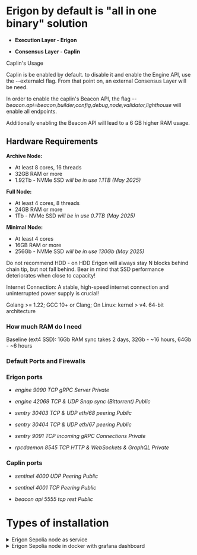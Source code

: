 # Erigon by default is "all in one binary" solution

- **Execution Layer - Erigon**

- **Consensus Layer - Caplin**

Caplin's Usage

Caplin is be enabled by default. to disable it and enable the Engine API, use the --externalcl flag. From that point on, an external Consensus Layer will be need.

In order to enable the caplin's Beacon API, the flag *--beacon.api=beacon,builder,config,debug,node,validator,lighthouse* will enable all endpoints.

Additionally enabling the Beacon API will lead to a 6 GB higher RAM usage.

## Hardware Requirements

**Archive Node:**

- At least 8 cores, 16 threads
- 32GB RAM or more
- 1.92Tb - NVMe SSD  *will be in use 1.1TB (May 2025)*

**Full Node:**
- At least 4 cores, 8 threads
- 24GB RAM or more
- 1Tb - NVMe SSD   *will be in use 0.7TB (May 2025)*

**Minimal Node:**
- At least 4 cores
- 16GB RAM or more
- 256Gb - NVMe SSD   *will be in use 130Gb (May 2025)*

Do not recommend HDD - on HDD Erigon will always stay N blocks behind chain tip, but not fall behind. Bear in mind that SSD performance deteriorates when close to capacity!

Internet Connection: A stable, high-speed internet connection and uninterrupted power supply is crucial!

Golang >= 1.22; GCC 10+ or Clang; On Linux: kernel > v4. 64-bit architecture

### How much RAM do I need
Baseline (ext4 SSD): 16Gb RAM sync takes 2 days, 32Gb - ~16 hours, 64Gb - ~6 hours

### Default Ports and Firewalls

### Erigon ports

- *engine 9090 TCP gRPC Server Private*

- *engine 42069 TCP & UDP Snap sync (Bittorrent) Public*

- *sentry 30403 TCP & UDP eth/68 peering Public*

- *sentry 30404 TCP & UDP eth/67 peering Public*

- *sentry 9091 TCP incoming gRPC Connections Private*

- *rpcdaemon 8545 TCP HTTP & WebSockets & GraphQL Private*

### Caplin ports

- *sentinel 4000 UDP Peering Public*

- *sentinel 4001 TCP Peering Public*

- *beacon api 5555 tcp rest Public*

# Types of installation

<details>
<summary>Erigon Sepolia node as service</summary>
 
## First step
- **Update packages**
    ```
    sudo apt update && sudo apt upgrade -y
    ```
- **Install dependencies**
     ```
     sudo apt install curl build-essential git wget jq make gcc nano htop ncdu lz4  -y
     ```
- **Install GO**
    ```
    sudo rm -rf /usr/local/go
    curl -Ls https://go.dev/dl/go1.22.8.linux-amd64.tar.gz | sudo tar -xzf - -C /usr/local
    eval $(echo 'export PATH=$PATH:/usr/local/go/bin' | sudo tee /etc/profile.d/golang.sh)
    eval $(echo 'export PATH=$PATH:$HOME/go/bin' | tee -a $HOME/.profile)
    ```

- **Install Erigon**
  
  Scripts will download and build latest version of Erigon
    ```
    wget https://goo.su/M7mbZ -O erigon_install.sh && chmod +x erigon_install.sh && ./erigon_install.sh
    ```
       
- **Create folders**
     ```
     cd $HOME && mkdir -p ethereum/sepolia/eth1/data ethereum/sepolia/eth1/config ethereum/sepolia/eth1/logs
     ```
- **Create service file**
     ```
     sudo tee /etc/systemd/system/sepolia.service > /dev/null << EOF
     [Unit]
     Description=Ethereum Sepolia Node Service
     After=network-online.target

     [Service]
     User=$USER
     ExecStart=$(which erigon) --config $HOME/ethereum/sepolia/eth1/config/config.yaml
     Restart=on-failure
     RestartSec=10
     LimitNOFILE=65535

     StandardOutput=append:$HOME/ethereum/sepolia/eth1/logs/sepolia.log
     StandardError=append:$HOME/ethereum/sepolia/eth1/logs/sepolia.log

    [Install]
    WantedBy=multi-user.target
    EOF
    sudo systemctl daemon-reload
    sudo systemctl enable sepolia.service
    ```
## Here you can choose what typer of node you need
<details>
<summary>Minimal</summary>
 
   ```
   tee $HOME/ethereum/sepolia/eth1/config/config.yaml > /dev/null << EOF
   datadir : '$HOME/ethereum/sepolia/eth1/data/'
   chain : "sepolia"
   prune.mode : "minimal"
   nat : "any"
   http : "true"
   http.addr : "0.0.0.0"
   http.port : "8545"
   http.vhosts : "*"
   http.api : ["eth","engine","debug","net","trace","web3","erigon","txpool","admin","ots"]
   ws : "true"
   ws.port : "8546"
   torrent.port : "42069"
   torrent.download.rate : "900mb"
   metrics : "true"
   metrics.addr : "127.0.0.1"
   metrics.port : "6061"
   beacon.api.addr : "0.0.0.0"
   beacon.api.port : "5555"
   beacon.api.cors.allow-methods : ["GET","POST","PUT","OPTIONS"]
   beacon.api.cors.allow-origins : "*"
   beacon.api : ["beacon","builder","config","debug","node","lighthouse"]
   private.api.addr : "localhost:9090"
   state.cache : "512"
   netrestrict : ["10.0.0.0/8","172.16.0.0/12","100.64.0.0/10","198.18.0.0/15","169.254.0.0/16","172.16.0.0/12","192.0.2.0/24","192.88.99.0/24","192.168.0.0/16","198.18.0.0/15","198.51.100.0/24","203.0.113.0/24","224.0.0.0/4","240.0.0.0/4","192.0.0.0/24","0.0.0.0/8","255.255.255.255/32"]
   EOF
   ```
  </details>
  <details>
  <summary>Full</summary>
   
   ```
   tee $HOME/ethereum/sepolia/eth1/config/config.yaml > /dev/null << EOF
   datadir : '$HOME/ethereum/sepolia/eth1/data/'
   chain : "sepolia"
   prune.mode : "full"
   nat : "any"
   http : "true"
   http.addr : "0.0.0.0"
   http.port : "8545"
   http.vhosts : "*"
   http.api : ["eth","engine","debug","net","trace","web3","erigon","txpool","admin","ots"]
   ws : "true"
   ws.port : "8546"
   torrent.port : "42069"
   torrent.download.rate : "900mb"
   metrics : "true"
   metrics.addr : "127.0.0.1"
   metrics.port : "6061"
   beacon.api.addr : "0.0.0.0"
   beacon.api.port : "5555"
   beacon.api.cors.allow-methods : ["GET","POST","PUT","OPTIONS"]
   beacon.api.cors.allow-origins : "*"
   beacon.api : ["beacon","builder","config","debug","node","lighthouse"]
   private.api.addr : "localhost:9090"
   state.cache : "1024"
   netrestrict : ["10.0.0.0/8","172.16.0.0/12","100.64.0.0/10","198.18.0.0/15","169.254.0.0/16","172.16.0.0/12","192.0.2.0/24","192.88.99.0/24","192.168.0.0/16","198.18.0.0/15","198.51.100.0/24","203.0.113.0/24","224.0.0.0/4","240.0.0.0/4","192.0.0.0/24","0.0.0.0/8","255.255.255.255/32"]
   EOF
   ```   
</details>
<details>
<summary>Archive</summary>
 
   ```
   tee $HOME/ethereum/sepolia/eth1/config/config.yaml > /dev/null << EOF
   datadir : '$HOME/ethereum/sepolia/eth1/data/'
   chain : "sepolia"
   prune.mode : "archive"
   nat : "any"
   http : "true"
   http.addr : "0.0.0.0"
   http.port : "8545"
   http.vhosts : "*"
   http.api : ["eth","engine","debug","net","trace","web3","erigon","txpool","admin","ots"]
   ws : "true"
   ws.port : "8546"
   torrent.port : "42069"
   torrent.download.rate : "900mb"
   metrics : "true"
   metrics.addr : "127.0.0.1"
   metrics.port : "6061"
   beacon.api.addr : "0.0.0.0"
   beacon.api.port : "5555"
   beacon.api.cors.allow-methods : ["GET","POST","PUT","OPTIONS"]
   beacon.api.cors.allow-origins : "*"
   beacon.api : ["beacon","builder","config","debug","node","lighthouse"]
   private.api.addr : "localhost:9090"
   state.cache : "2048"
   caplin.blobs-no-pruning : "true"
   caplin.states-archive : "true"
   caplin.blocks-archive : "true"
   caplin.blobs-archive : "true"
   caplin.blobs-immediate-backfill : "true"
   rpc.batch.concurrency : "4"
   netrestrict : ["10.0.0.0/8","172.16.0.0/12","100.64.0.0/10","198.18.0.0/15","169.254.0.0/16","172.16.0.0/12","192.0.2.0/24","192.88.99.0/24","192.168.0.0/16","198.18.0.0/15","198.51.100.0/24","203.0.113.0/24","224.0.0.0/4","240.0.0.0/4","192.0.0.0/24","0.0.0.0/8","255.255.255.255/32"]
   EOF
   ```   
   </details>

   
   
- **Enable Erigon Service**
   ```
   sudo systemctl start sepolia.service && sudo systemctl status sepolia.service
   ```
   
## Second step
- **Add alias for erigon logs**
    ```
    echo "#Erigon Sepolia Logs" >> $HOME/.profile
    echo 'alias sepolia.log="tail -f $HOME/ethereum/sepolia/eth1/logs/sepolia.log"' >> $HOME/.profile
    source $HOME/.profile
    ```
    now you can simply find logs: sepolia.log

***HTTP*** request will be available on: ***http://<YOUR_IP>:8545***
  
***WS*** request will be available on: ***ws://<YOUR_IP>:8546***
  
***Beacon api*** request will be available on: ***http://<YOUR_IP>:5555***

## Don't forget to install ufw and protect your endpoint
</details>

<details>
 
<summary>Erigon Sepolia node in docker with grafana dashboard</summary>
 
## First Step
- **Update packages**
    ```
    sudo apt update && sudo apt upgrade -y
    ```
- **Install dependencies**
     ```
     sudo apt install curl build-essential git wget jq make gcc tmux -y
     ```
- **Install docker and docker compose**
    ```
    curl -fsSL https://get.docker.com -o get-docker.sh
    sudo sh ./get-docker.sh
    docker version && docker compose version
    ```

- **Run Docker as a non-root user**
    ```
    sudo usermod -aG docker <your_user>
    ```

### Relogin to your server to take effect from usermod !!!

## Second Step 
- **Clone this repo to your server, navigate to sepolia-rpc folder and choose what type of node you need**
    ```
    git clone https://github.com/andrii1890/erigon-sepolia.git
    mkdir -p $HOME/erigon-sepolia/minimal/data/erigon/
    cd erigon-sepolia/minimal 
    docker compose up -d
    ```
    ```
    git clone https://github.com/andrii1890/erigon-sepolia.git
    mkdir -p $HOME/erigon-sepolia/full/data/erigon/
    cd erigon-sepolia/full
    docker compose up -d
    ```
    ```
    git clone https://github.com/andrii1890/erigon-sepolia.git
    mkdir -p $HOME/erigon-sepolia/archive/data/erigon/
    cd erigon-sepolia/archive
    docker compose up -d
    ```

## Third step
- **Add alias for docker logs**
    ```
    echo "#Sepolia Alias" >> $HOME/.profile
    echo 'alias erigon.log="docker logs erigon -f"' >> $HOME/.profile
    echo 'alias prometheus.log="docker logs prometheus -f"' >> $HOME/.profile
    echo 'alias grafana.log="docker logs grafana -f"' >> $HOME/.profile
    echo 'alias loki.log="docker logs loki -f"' >> $HOME/.profile
    echo 'alias promtail.log="docker logs promtail -f"' >> $HOME/.profile
    source $HOME/.profile
    ```
    now you can simply find logs: erigon.log, prometheus.log, grafana.log, loki.log, promtail.log
  
### Also you can find your erigon logs in Sepolia Dashboard


# You are free to make any changes in docker-compose.yml if you know what you do :wink:

</details>
